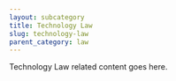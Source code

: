 ```yaml
---
layout: subcategory
title: Technology Law
slug: technology-law
parent_category: law
---
```


Technology Law related content goes here.
